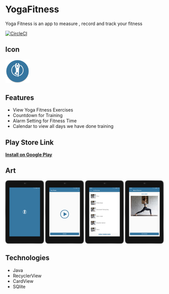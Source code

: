 # YogaFitness

Yoga Fitness is an app to measure , record and track your fitness

[![CircleCI](https://circleci.com/gh/anelemhlanga/YogaFitness/tree/master.svg?style=shield)](https://circleci.com/gh/anelemhlanga/YogaFitness/tree/master)

## Icon
<img src="art/icon.png" width="15%" />

## Features
* View Yoga Fitness Exercises
* Countdown for Training
* Alarm Setting for Fitness Time
* Calendar to view all days we have done training

## Play Store Link
**[Install on Google Play](https://play.google.com/store/apps/details?id=com.anelemhlanga.yogafitness)**

## Art
<img src="art/0.png" width="24%" /> <img src="art/1.png" width="24%" /> <img src="art/2.png" width="24%" /> <img src="art/3.png" width="24%" />


## Technologies
* Java 
* RecyclerView
* CardView 
* SQlite
